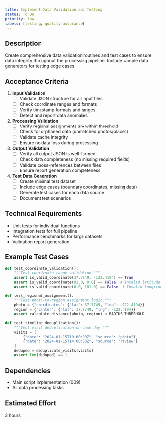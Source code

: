 ```yaml
---
title: Implement Data Validation and Testing
status: To Do
priority: low
labels: [testing, quality-assurance]
---
```


## Description

Create comprehensive data validation routines and test cases to ensure data integrity throughout the processing pipeline. Include sample data generators for testing edge cases.

## Acceptance Criteria

1. **Input Validation**
   - [ ] Validate JSON structure for all input files
   - [ ] Check coordinate ranges and formats
   - [ ] Verify timestamp formats and ranges
   - [ ] Detect and report data anomalies

2. **Processing Validation**
   - [ ] Verify regional assignments are within threshold
   - [ ] Check for orphaned data (unmatched photos/places)
   - [ ] Validate cache integrity
   - [ ] Ensure no data loss during processing

3. **Output Validation**
   - [ ] Verify all output JSON is well-formed
   - [ ] Check data completeness (no missing required fields)
   - [ ] Validate cross-references between files
   - [ ] Ensure report generation completeness

4. **Test Data Generation**
   - [ ] Create minimal test dataset
   - [ ] Include edge cases (boundary coordinates, missing data)
   - [ ] Generate test cases for each data source
   - [ ] Document test scenarios

## Technical Requirements

- Unit tests for individual functions
- Integration tests for full pipeline
- Performance benchmarks for large datasets
- Validation report generation

## Example Test Cases

```python
def test_coordinate_validation():
    """Test coordinate range validation."""
    assert is_valid_coordinate(37.7749, -122.4194) == True
    assert is_valid_coordinate(91.0, 0.0) == False  # Invalid latitude
    assert is_valid_coordinate(0.0, 181.0) == False  # Invalid longitude

def test_regional_assignment():
    """Test photo-to-region assignment logic."""
    photo = {"coordinates": {"lat": 37.7749, "lng": -122.4194}}
    region = {"center": {"lat": 37.7749, "lng": -122.4194}}
    assert calculate_distance(photo, region) < RADIUS_THRESHOLD

def test_timeline_deduplication():
    """Test visit deduplication on same day."""
    visits = [
        {"date": "2024-01-15T10:00:00Z", "source": "photo"},
        {"date": "2024-01-15T14:00:00Z", "source": "review"}
    ]
    deduped = deduplicate_visits(visits)
    assert len(deduped) == 1
```

## Dependencies

- Main script implementation (009)
- All data processing tasks

## Estimated Effort

3 hours